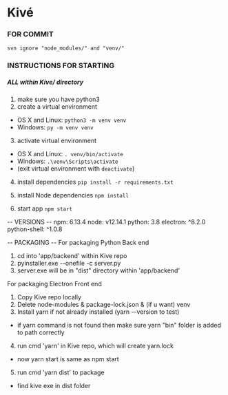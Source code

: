 # Kivé

### FOR COMMIT
``` svn ignore "node_modules/" and "venv/" ```

### INSTRUCTIONS FOR STARTING 
##### ALL within Kive/ directory 

1. make sure you have python3
2. create a virtual environment 
 - OS X and Linux: 
```python3 -m venv venv``` 
 - Windows: 
```py -m venv venv```
3. activate virtual environment 
 - OS X and Linux: 
```. venv/bin/activate```
 - Windows: 
```.\venv\Scripts\activate``` 
 - (exit virtual environment with ```deactivate```)
4. install dependencies
```pip install -r requirements.txt```

5. install Node dependencies
```npm install```

6. start app
```npm start```

-- VERSIONS --
npm: 6.13.4
node: v12.14.1
python: 3.8
electron: ^8.2.0
python-shell: ^1.0.8

-- PACKAGING --
For packaging Python Back end
1. cd into 'app/backend' within Kive repo
2. pyinstaller.exe --onefile -c server.py
3. server.exe will be in "dist" directory within 'app/backend'

For packaging Electron Front end
1. Copy Kive repo locally
2. Delete node-modules & package-lock.json & (if u want) venv
3. Install yarn if not already installed (yarn --version to test)
 - if yarn command is not found then make sure yarn "bin" folder is added to path correctly 
4. run cmd 'yarn' in Kive repo, which will create yarn.lock
 - now yarn start is same as npm start
5. run cmd 'yarn dist' to package
 - find kive exe in dist folder
